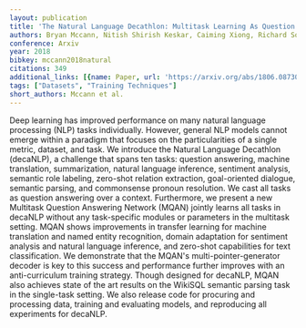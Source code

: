 ```yaml
---
layout: publication
title: 'The Natural Language Decathlon: Multitask Learning As Question Answering'
authors: Bryan Mccann, Nitish Shirish Keskar, Caiming Xiong, Richard Socher
conference: Arxiv
year: 2018
bibkey: mccann2018natural
citations: 349
additional_links: [{name: Paper, url: 'https://arxiv.org/abs/1806.08730'}]
tags: ["Datasets", "Training Techniques"]
short_authors: Mccann et al.
---
```

Deep learning has improved performance on many natural language processing
(NLP) tasks individually. However, general NLP models cannot emerge within a
paradigm that focuses on the particularities of a single metric, dataset, and
task. We introduce the Natural Language Decathlon (decaNLP), a challenge that
spans ten tasks: question answering, machine translation, summarization,
natural language inference, sentiment analysis, semantic role labeling,
zero-shot relation extraction, goal-oriented dialogue, semantic parsing, and
commonsense pronoun resolution. We cast all tasks as question answering over a
context. Furthermore, we present a new Multitask Question Answering Network
(MQAN) jointly learns all tasks in decaNLP without any task-specific modules or
parameters in the multitask setting. MQAN shows improvements in transfer
learning for machine translation and named entity recognition, domain
adaptation for sentiment analysis and natural language inference, and zero-shot
capabilities for text classification. We demonstrate that the MQAN's
multi-pointer-generator decoder is key to this success and performance further
improves with an anti-curriculum training strategy. Though designed for
decaNLP, MQAN also achieves state of the art results on the WikiSQL semantic
parsing task in the single-task setting. We also release code for procuring and
processing data, training and evaluating models, and reproducing all
experiments for decaNLP.